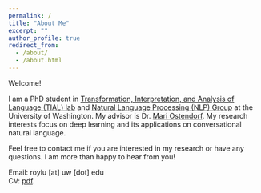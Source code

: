 ```yaml
---
permalink: /
title: "About Me"
excerpt: ""
author_profile: true
redirect_from: 
  - /about/
  - /about.html
---
```


<!-- News
========
* Apr 2018 : Our paper *Mem2Seq: Effectively Incorporating Knowledge Bases into End-to-End Task-Oriented Dialog Systems* by ACL 2018 
* Jan 2018 : Our paper *End-to-End Dynamic Query Memory Network for Entity-Value Independent Task-oriented Dialog* by ICASSP 2018 
* Nov 2017 : Our work *End-to-End Recurrent Entity Network for Entity-Value Independent Goal-Oriented Dialog Learning* got 2nd place in DSTC6  --> 

<!---
<p align="center">
  <kbd><img src="https://jasonwu0731.github.io/images/HKUST.JPEG" alt="Photo"/></kbd>
</p>
-->

Welcome!  
  
I am a PhD student in <a href="http://tial-uw.github.io/">Transformation, Interpretation, and Analysis of Language (TIAL) lab</a> and <a href="https://nlp.washington.edu/">Natural Language Processing (NLP) Group</a> at the University of Washington. My advisor is Dr. <a href="https://ssli.ee.washington.edu/people/mo/" >Mari Ostendorf</a>. My research interests focus on deep learning and its applications on conversational natural language.
  
Feel free to contact me if you are interested in my research or have any questions. I am more than happy to hear from you!  

Email: roylu [at] uw [dot] edu  
CV: <a href="files/boru_roylu.pdf" target="_blank">pdf</a>.

<!-- Dream Big, then try my best to Do Bigger. Please feel free to browse through my profile and contact me.  style="color: #ff0000;" -->



<!-- For more info
------
More info about configuring academicpages can be found in [the guide](https://academicpages.github.io/markdown/). The [guides for the Minimal Mistakes theme](https://mmistakes.github.io/minimal-mistakes/docs/configuration/) (which this theme was forked from) might also be helpful. -->
